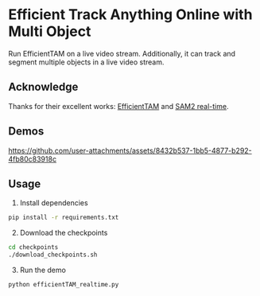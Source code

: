 # Efficient Track Anything Online with Multi Object
Run EfficientTAM on a live video stream. Additionally, it can track and segment multiple objects in a live video stream.

## Acknowledge
Thanks for their excellent works: [EfficientTAM](https://github.com/yformer/EfficientTAM) and [SAM2 real-time](https://github.com/Gy920/segment-anything-2-real-time).

## Demos
https://github.com/user-attachments/assets/8432b537-1bb5-4877-b292-4fb80c83918c

## Usage
1. Install dependencies
```bash
pip install -r requirements.txt
```
2. Download the checkpoints
```bash
cd checkpoints
./download_checkpoints.sh
```

3. Run the demo
```bash
python efficientTAM_realtime.py
```
